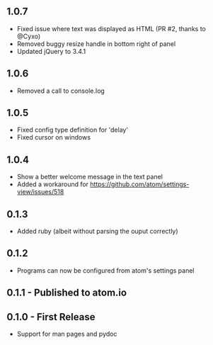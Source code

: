 ## 1.0.7
 - Fixed issue where text was displayed as HTML (PR #2, thanks to @Cyxo)
 - Removed buggy resize handle in bottom right of panel
 - Updated jQuery to 3.4.1

## 1.0.6
 - Removed a call to console.log

## 1.0.5
 - Fixed config type definition for 'delay'
 - Fixed cursor on windows

## 1.0.4
 - Show a better welcome message in the text panel
 - Added a workaround for https://github.com/atom/settings-view/issues/518

## 0.1.3
 - Added ruby (albeit without parsing the ouput correctly)

## 0.1.2
 - Programs can now be configured from atom's settings panel

## 0.1.1 - Published to atom.io

## 0.1.0 - First Release
 - Support for man pages and pydoc
